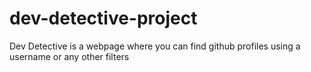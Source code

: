 # dev-detective-project
Dev Detective is a webpage where you can find github profiles using a username or any other filters

